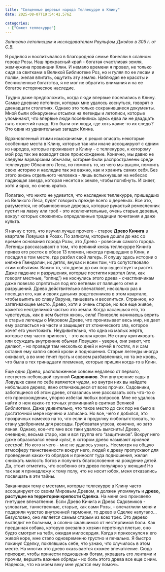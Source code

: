 ```yaml
---
title: "Священные деревья народа Теллекурре в Клину"
date: 2025-08-07T19:54:41.576Z

categories:
 - ["Сюжет теллекурре"]
---
```


*Записано летописцем и исследователем Раульфом Джойзо в 305 г. от С.В.*

Я родился и воспитывался в благородной семье Конелли в славном городе
Розы. Наш прекрасный край - богатая счастливая земля, жемчужина
провинции Клин. И немало времени я провел, не только сидя за свитками в
Великой Библиотеке Роз, но и гуляя по ее лесам и полям, желая впитать,
ощутить эту землю. Наблюдая ее красоты и бесчисленные богатства, я не
мог не обратить внимания и на ее богатое историческое наследие.

Трудно даже предположить, когда люди впервые поселились в Клину. Самые
древние летописи, которых мне удалось коснуться, говорят о двенадцати
столетиях. Однако это только сохранившиеся документы. Мной были
обнаружены отсылки на легенды и летописи, которые упоминают, что впервые
люди поселились здесь едва ли не двадцать пять столетий назад. Кто были
эти люди, где хоть какие-то их следы? Это одна из удивительных загадок
Клина.

Вдохновленный этими изысканиями, я решил описать некоторые особенные
места в Клину, которые так или иначе ассоциируют с одним из народов,
которые проживают в Клину - с теллекурре, к которому мой род так же
возводит свое происхождение. Конечно, мы давно не следуем варварским
обычаям, которые были распространены среди теллекурре Облачного Леса, но
помнить то, из чего мы вышли, помнить свою историю и наследие так же
важно, как и хранить самих себя. Без этого жизнь отдельного человека -
лишь вспыхнувшая на небесах падающая звезда, которая несется к земле,
чтобы погибнуть. И сияет, хотя и ярко, но очень кратко.

Полагаю, что никто не удивится, что наследник теллекурре, пришедших из
Великого Леса, будет говорить прежде всего о деревьях. Все это,
разумеется, не обыкновенные деревья, которые рукастый ремесленник пустит
на лавку или гроб - это исключительные, очень старые деревья, вокруг
которых сложились определенные традиции почитания и даже культа.

Я начну с того, что изучил лучше прочего - старое **Древо Кичига** в
квартале Ловушка в Розах. По записям, которые дошли до нас со времен
основания города Розы, это Древо - ровесник самого города. Легенды
рассказывают о том, что великий князь теллекурре Кичига привез его
росток в обозе 13 племен, некогда пришедших в Клин, и посадил в том
месте, где разбил свой лагерь. Я опущу здесь истории о княжне Гвендолин,
их детях, внуках и всем том, что сопутствовало этим событиям. Важно то,
что древо до сих пор существует и растет. Даже падение и разрушения,
которые постигли квартал (или, как говорят местные, “оппид”) не
коснулись этого древа - счастливчикам даже повезло спрятаться под его
ветвями от палящего огня и разрушений. Древо действительно впечатляет,
несколько раз я посещал его, как и своих дальних родственников в этом
квартале, чтобы выпить во славу Варуна, танцевать и веселиться.
Странное, но затягивающее место. Древо, хотя и очень старое, но все еще
живое, кажется неотделимой частью это земли. Когда касаешься его, то
чувствуешь, как в нем бьется жизнь, сила! Поневоле начинаешь верить в
старые легенды о Мировом Древе, что пронизывает весь мир, не дает ему
распасться на части и защищает от хтонического зла, которое хочет его
уничтожить. Неудивительно, что одна из малых жертв, которые ему часто
приносят, - это капля крови. Не стану критиковать или осуждать
внутренние обычаи Ловушки - уверен, они знают, что делают, - но проведя
там несколько дней и ночей в гостях, я и сам оставил ему каплю своей
крови и подношения. Старые легенды иногда оживают, а во мне течет пусть
и совсем разбавленная, но та же кровь, что была в тех тринадцати
племенах, которые пришли когда-то в Клин.

Еще одно Древо, расположенное совсем недалеко от первого, пестуется
небольшой группой **Садовников**. Эти внутренние сады в Ловушке сами по
себе являются чудом, но внутри них вы найдете небольшое дерево, явно
отличающееся от всех прочих. Садовники, заботящиеся об этом древе,
отказались мне рассказать хоть что-то о его происхождении, упорно
избегая любых вопросов. Мне не удалось найти о нем каких-то точных
упоминаний в свитках Великой Библиотеки. Даже удивительно, что такое
место до сих пор не было в достаточной мере изучено и записано. Но все,
чего я добился, это прозрачных намеков на то, что если я продолжу
любопытствовать, то стану удобрением для рассады. Грубоватая угроза,
конечно, но зато явная. Однако, кое-что мне все таки удалось выяснить!
Древо, очевидно, весьма старо, как и вся группа его “защитников”. Вокруг
него даже образовался некий культ, в котором древо называют *кровной
сестрой*. Но кого и чего - мне не удалось узнать. Несмотря на общую
атмосферу таинственности вокруг него, людей к древу пропускают для
проведения каких-то обрядов и приносят туда подношения, желая снискать
милость богов и получить благословение на рождение детей. Да, стоит
отметить, что особенно это древо популярно у женщин! Но так как я
принадлежу к тому полу, что не носит юбок, меня отказались посвящать в
эти тайны.

Заканчивая тему с местами, которые теллекурре в Клину часто ассоциируют
со своим Мировым Древом, я должен упомянуть и **древо, растущее на
территории крепости Сделка**. На меня оно произвело гнетущее
впечатление. Если Древо Кичига и Древо Садовников - узловатые,
таинственные, старые, как сами Розы, - впечатлили меня и подарили
чувство внутренней гармонии, то древо в Сделке напугало… Безусловно, оно
является самым старым из всех трех. Это дерево выглядит не больным, а
словно сжавшимся от нестерпимой боли. Как преданная собака, которую
внезапно хозяин перетянул плетью, оно будто смотрит на тебя, ожидая
милосердия. Когда я прикоснулся к его живой коре, мне стало одновременно
грустно и печально. Я быстро покинул Сделку, поклявшись себе, что узнаю,
что случилось в этом месте. На многих это древо оказывается схожее
впечатление. Сюда приходят, чтобы принести подношения богам, украшать
его лентами и прочим, вершить важные обряды - но боль этого древа все
еще с ним. Надеюсь, что на моем веку мне удастся ему помочь.
